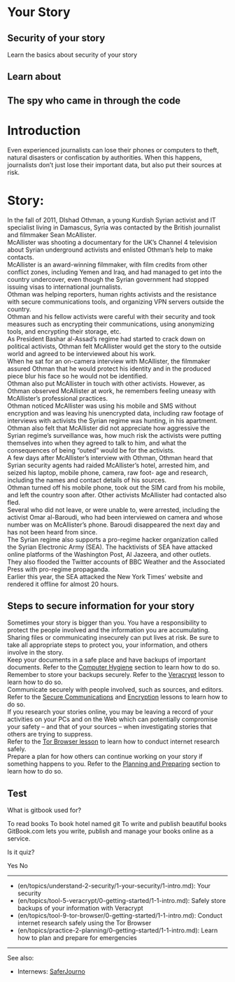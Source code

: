 # Your Story
## Security of your story

Learn the basics about security of your story



## Learn about




## The spy who came in through the code

>

# Introduction
Even experienced journalists can lose their phones or computers to theft, natural disasters or confiscation by authorities. When this happens, journalists don’t just lose their important data, but also put their sources at risk.
<br>
# Story:
In the fall of 2011, Dlshad Othman, a young Kurdish Syrian activist and IT specialist living in Damascus, Syria was contacted by the British journalist and filmmaker Sean McAllister.
<br>
McAllister was shooting a documentary for the UK’s Channel 4 television about Syrian underground activists and enlisted Othman’s help to make contacts.
<br>
McAllister is an award-winning filmmaker, with film credits from other conflict zones, including Yemen and Iraq, and had managed to get into the country undercover, even though the Syrian government had stopped issuing visas to international journalists.
<br>
Othman was helping reporters, human rights activists and the resistance with secure communications tools, and organizing VPN servers outside the country.
<br>
Othman and his fellow activists were careful with their security and took measures such as encrypting their communications, using anonymizing tools, and encrypting their storage, etc.
<br>
As President Bashar al-Assad’s regime had started to crack down on political activists, Othman felt McAllister would get the story to the outside world and agreed to be interviewed about his work.
<br>
When he sat for an on-camera interview with McAllister, the filmmaker assured Othman that he would protect his identity and in the produced piece blur his face so he would not be identified.
<br>
Othman also put McAllister in touch with other activists. However, as Othman observed McAllister at work, he remembers feeling uneasy with McAllister’s professional practices.
<br>
Othman noticed McAllister was using his mobile and SMS without encryption and was leaving his unencrypted data, including raw footage of interviews with activists the Syrian regime was hunting, in his apartment.
<br>
Othman also felt that McAllister did not appreciate how aggressive the Syrian regime’s surveillance was, how much risk the activists were putting themselves into when they agreed to talk to him, and what the consequences of being “outed” would be for the activists.
<br>
A few days after McAllister’s interview with Othman, Othman heard that Syrian security agents had raided McAllister’s hotel, arrested him, and seized his laptop, mobile phone, camera, raw foot- age and research, including the names and contact details of his sources.
<br>
Othman turned off his mobile phone, took out the SIM card from his mobile, and left the country soon after. Other activists McAllister had contacted also fled.
<br>
Several who did not leave, or were unable to, were arrested, including the activist Omar al-Baroudi, who had been interviewed on camera and whose number was on McAllister’s phone. Baroudi disappeared the next day and has not been heard from since.
<br>
The Syrian regime also supports a pro-regime hacker organization called the Syrian Electronic Army (SEA). The hacktivists of SEA have attacked online platforms of the Washington Post, Al Jazeera, and other outlets.
<br>
They also flooded the Twitter accounts of BBC Weather and the Associated Press with pro-regime propaganda.
<br>
Earlier this year, the SEA attacked the New York Times’ website and rendered it offline for almost 20 hours.



## Steps to secure information for your story

Sometimes your story is bigger than you. You have a responsibility to protect the people involved and the information you are accumulating.
<br>
Sharing files or communicating insecurely can put lives at risk. Be sure to take all appropriate steps to protect you, your information, and others involve in the story.
<br>
Keep your documents in a safe place and have backups of important documents. Refer to the [Computer Hygiene](en/topics/tool-7-computer-hygiene/1-computer-hygiene/3-4-learn.md) section to learn how to do so.
<br>
Remember to store your backups securely. Refer to the [Veracrypt](en/topics/tool-5-veracrypt/0-getting-started/1-1-intro.md) lesson to learn how to do so.
<br>
Communicate securely with people involved, such as sources, and editors. Refer to the [Secure Communications](en/topics/understand-4-digisec/4-secure-communications/1-1-intro.md) and [Encryption](en/topics/understand-4-digisec/1-encryption/1-1-intro.md) lessons to learn how to do so.
<br>
If you research your stories online, you may be leaving a record of your activities on your PCs and on the Web which can potentially compromise your safety – and that of your  sources – when investigating stories that others are trying to suppress.
<br>
Refer to the [Tor Browser lesson](en/topics/tool-9-tor-browser/0-getting-started/1-1-intro.md) to learn how to conduct internet research safely.
<br>
Prepare a plan for how others can continue working on your story if something happens to you. Refer to the [Planning and Preparing](en/topics/practice-2-planning/0-getting-started/1-1-intro.md) section to learn how to do so.



## Test

<quiz name="Gitbook Quiz">
    <question multiple>
        <p>What is gitbook used for?</p>
        <answer correct>To read books</answer>
        <answer>To book hotel named git</answer>
        <answer correct>To write and publish beautiful books</answer>
        <explanation>GitBook.com lets you write, publish and manage your books online as a service.</explanation>
    </question>
    <question>
        <p>Is it quiz?</p>
        <answer correct>Yes</answer>
        <answer>No</answer>
    </question>
</quiz>


---
- (en/topics/understand-2-security/1-your-security/1-intro.md): Your security
- (en/topics/tool-5-veracrypt/0-getting-started/1-1-intro.md): Safely store backups of your information with Veracrypt
- (en/topics/tool-9-tor-browser/0-getting-started/1-1-intro.md): Conduct internet research safely using the Tor Browser
- (en/topics/practice-2-planning/0-getting-started/1-1-intro.md): Learn how to plan and prepare for emergencies
---
See also:
- Internews: [SaferJourno](https://www.internews.org/saferjourno-toolkit-provides-digital-and-online-safety-resources-journalism-and-media-trainers)


